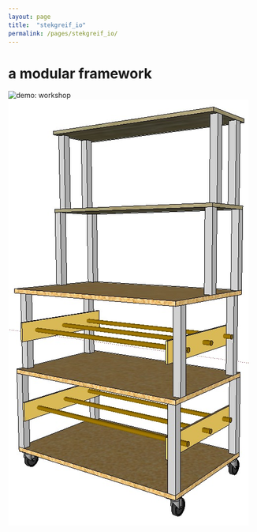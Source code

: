 ```yaml
---
layout: page
title:  "stekgreif_io"
permalink: /pages/stekgreif_io/
---
```


# a modular framework

![demo: workshop](../images/workshop_demo.png)
![demo: wagen](../images/wagen_01.jpg)



